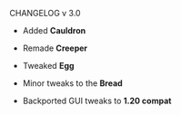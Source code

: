 CHANGELOG v 3.0

- Added **Cauldron**

- Remade **Creeper**
- Tweaked **Egg**
- Minor tweaks to the **Bread**
- Backported GUI tweaks to **1.20 compat** 